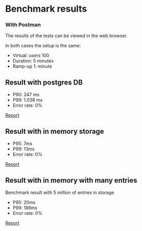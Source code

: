 # Benchmark results


### With Postman
The results of the tests can be viewed in the web browser.

In both cases the setup is the same:
- Virtual: users 100
- Duration: 5 minutes
- Ramp-up 1: minute

## Result with postgres DB
- P90: 247 ms
- P99: 1.038 ms
- Error rate: 0%

[Report](postman-postgres-performance-report.html)

## Result with in memory storage
- P95: 7ms
- P99: 13ms
- Error rate: 0%

[Report](postman-memorystorage-performance-report.html)

## Result with in memory with many entries
Benchmark result with 5 million of entries in storage
- P95: 20ms
- P99: 186ms
- Error rate: 0%

[Report](postman-memorystorage-5millionentries-report.html)
